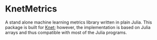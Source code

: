 # KnetMetrics

A stand alone machine learning metrics library written in plain Julia. This package is built for [Knet](https://github.com/denizyuret/Knet.jl); however, the implementation is based on Julia arrays and thus compatible with most of the Julia programs.
